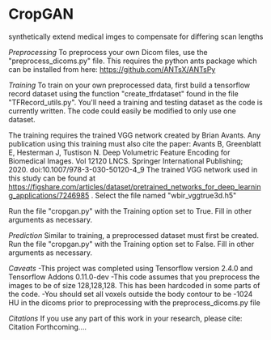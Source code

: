 # CropGAN
synthetically extend medical imges to compensate for differing scan lengths

*Preprocessing*
To preprocess your own Dicom files, use the "preprocess_dicoms.py" file.  This requires the python ants package which can be installed from here: https://github.com/ANTsX/ANTsPy

*Training*
To train on your own preprocessed data, first build a tensorflow record dataset using the function "create_tfrdataset" found in the file "TFRecord_utils.py".  You'll need a training and testing dataset as the code is currently written.  The code could easily be modified to only use one dataset.

The training requires the trained VGG network created by Brian Avants.  Any publication using this training must also cite the paper: 
Avants B, Greenblatt E, Hesterman J, Tustison N. Deep Volumetric Feature Encoding for Biomedical Images. Vol 12120 LNCS. Springer International Publishing; 2020. doi:10.1007/978-3-030-50120-4_9
The trained VGG network used in this study can be found at https://figshare.com/articles/dataset/pretrained_networks_for_deep_learning_applications/7246985 . Select the file named "wbir_vggtrue3d.h5"

Run the file "cropgan.py" with the Training option set to True. Fill in other arguments as necessary.

*Prediction*
Similar to training, a preprocessed dataset must first be created.
Run the file "cropgan.py" with the Training option set to False. Fill in other arguments as necessary.

*Caveats*
-This project was completed using Tensorflow version 2.4.0 and Tensorflow Addons 0.11.0-dev
-This code assumes that you preprocess the images to be of size 128,128,128.  This has been hardcoded in some parts of the code.
-You should set all voxels outside the body contour to be -1024 HU in the dicoms prior to preprocessing with the preprocess_dicoms.py file

*Citations*
If you use any part of this work in your research, please cite: Citation Forthcoming....


